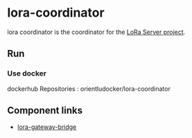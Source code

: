 # lora-coordinator
lora coordinator is the coordinator for the [LoRa Server project](https://www.loraserver.io/).


## Run

### Use docker
dockerhub Repositories : orientludocker/lora-coordinator


## Component links
* [lora-gateway-bridge](https://github.com/orientlu/lora-gateway-bridge)
